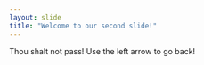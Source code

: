 ```yaml
---
layout: slide
title: "Welcome to our second slide!"
---
```

Thou shalt not pass!
Use the left arrow to go back!
